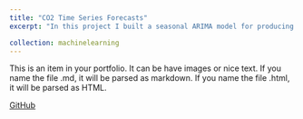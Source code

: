 ```yaml
---
title: "CO2 Time Series Forecasts"
excerpt: "In this project I built a seasonal ARIMA model for producing one-step ahead, dynamic and future forecasts.<br/>"

collection: machinelearning
---
```


This is an item in your portfolio. It can be have images or nice text. If you name the file .md, it will be parsed as markdown. If you name the file .html, it will be parsed as HTML. 
<br/>

[GitHub](https://github.com/ciDSproj/timeseries_forecast)

